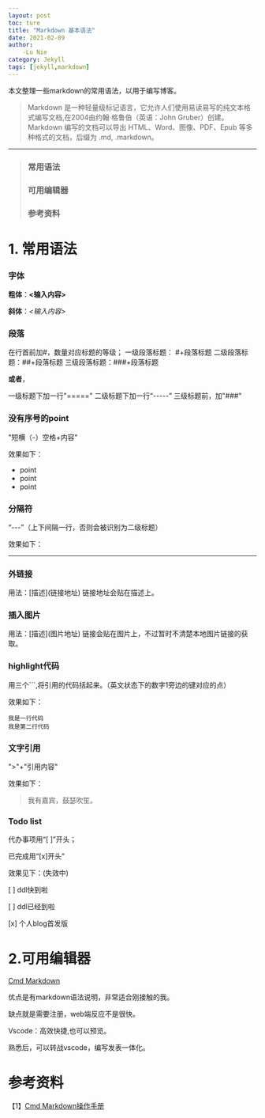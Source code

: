 ```yaml
---
layout: post
toc: ture
title: "Markdown 基本语法"
date: 2021-02-09
author: 
    -Lu Nie 
category: Jekyll
tags: [jekyll,markdown]
---
```

本文整理一些markdown的常用语法，以用于编写博客。




> Markdown 是一种轻量级标记语言，它允许人们使用易读易写的纯文本格式编写文档,在2004由约翰·格鲁伯（英语：John Gruber）创建。
Markdown 编写的文档可以导出 HTML、Word、图像、PDF、Epub 等多种格式的文档，后缀为 .md, .markdown。 

---

> ### 常用语法
> ### 可用编辑器
> ### 参考资料

# 1. 常用语法

### 字体
**粗体**：**<输入内容>**

**斜体**：*<输入内容>*



### 段落
在行首前加#，数量对应标题的等级；
一级段落标题： #+段落标题
二级段落标题：##+段落标题
三级段落标题：###+段落标题

**或者**，

一级标题下加一行"====="
二级标题下加一行“-----”
三级标题前，加"###"

### 没有序号的point

"短横（-）空格+内容"

效果如下：

- point
- point
- point

### 分隔符
“---”（上下间隔一行，否则会被识别为二级标题）

效果如下：

--- 

### 外链接
用法：\[描述](链接地址)
链接地址会贴在描述上。


### 插入图片
用法：\[描述](图片地址)
链接会贴在图片上，不过暂时不清楚本地图片链接的获取。


### highlight代码
用三个```,将引用的代码括起来。（英文状态下的数字1旁边的键对应的点）

效果如下：
```
我是一行代码
我是第二行代码
```
### 文字引用
">"+"引用内容"

效果如下：

> 我有嘉宾，鼓瑟吹笙。

### Todo list 

代办事项用“[ ]”开头；

已完成用“[x]开头”

效果见下：(失效中)

[ ]  ddl快到啦

[ ]  ddl已经到啦

[x]  个人blog首发版


# 2.可用编辑器
[Cmd Markdown](https://www.zybuluo.com/mdeditor?url=https://www.zybuluo.com/static/editor/md-help.markdown)

优点是有markdown语法说明，非常适合刚接触的我。

缺点就是需要注册，web端反应不是很快。

Vscode：高效快捷,也可以预览。

熟悉后，可以转战vscode，编写发表一体化。

# 参考资料
【1】[Cmd Markdown操作手册](https://www.zybuluo.com/mdeditor?url=https://www.zybuluo.com/static/editor/md-help.markdown)

